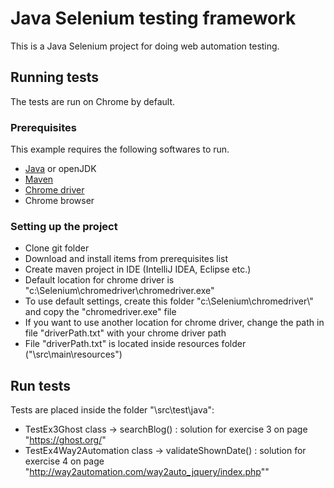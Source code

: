 # Java Selenium testing framework 

This is a Java Selenium project for doing web automation testing.
## Running tests
The tests are run on Chrome by default.

### Prerequisites

This example requires the following softwares to run.
  * [Java](https://www.oracle.com/technetwork/java/javase/downloads/index.html) or openJDK
  * [Maven](https://maven.apache.org/download.cgi)
  * [Chrome driver](https://chromedriver.chromium.org/)
  * Chrome browser

### Setting up the project

* Clone git folder
* Download and install items from prerequisites list
* Create maven project in IDE (IntelliJ IDEA, Eclipse etc.) 
* Default location for chrome driver is "c:\\Selenium\\chromedriver\\chromedriver.exe"
* To use default settings, create this folder "c:\\Selenium\\chromedriver\\" and copy the "chromedriver.exe" file
* If you want to use another location for chrome driver, change the path in file "driverPath.txt" with your chrome driver path
* File "driverPath.txt" is located inside resources folder ("\src\main\resources\")

## Run tests

Tests are placed inside the folder "\src\test\java\":

* TestEx3Ghost class -> searchBlog() : solution for exercise 3 on page "https://ghost.org/"
* TestEx4Way2Automation class -> validateShownDate() : solution for exercise 4 on page "http://way2automation.com/way2auto_jquery/index.php""
